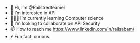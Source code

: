 - 👋 Hi, I’m @Railstredteamer
- 🔐 I’m interested in API
- 🧑🏾‍💻 I’m currently learning Computer science
- 🔗 I’m looking to collaborate on API Security 
- 📫 How to reach me https://www.linkedin.com/in/railsabam/
- ⚡ Fun fact: curious 

<!---
Railstredteamer/Railstredteamer is a ✨ special ✨ repository because its `README.md` (this file) appears on your GitHub profile.
You can click the Preview link to take a look at your changes.
--->
